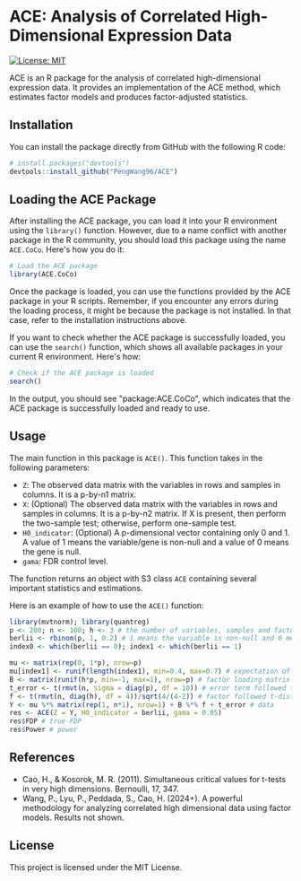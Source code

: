 # ACE: Analysis of Correlated High-Dimensional Expression Data

[![License: MIT](https://img.shields.io/badge/License-MIT-yellow.svg)](https://opensource.org/licenses/MIT)

ACE is an R package for the analysis of correlated high-dimensional expression data. It provides an implementation of the ACE method, which estimates factor models and produces factor-adjusted statistics.

## Installation

You can install the package directly from GitHub with the following R code:

```R
# install.packages("devtools")
devtools::install_github("PengWang96/ACE")
```

## Loading the ACE Package

After installing the ACE package, you can load it into your R environment using the `library()` function. However, due to a name conflict with another package in the R community, you should load this package using the name `ACE.CoCo`. Here's how you do it:

```R
# Load the ACE package
library(ACE.CoCo)
```

Once the package is loaded, you can use the functions provided by the ACE package in your R scripts. Remember, if you encounter any errors during the loading process, it might be because the package is not installed. In that case, refer to the installation instructions above.

If you want to check whether the ACE package is successfully loaded, you can use the `search()` function, which shows all available packages in your current R environment. Here's how:

```R
# Check if the ACE package is loaded
search()
```

In the output, you should see "package:ACE.CoCo", which indicates that the ACE package is successfully loaded and ready to use.

## Usage

The main function in this package is `ACE()`. This function takes in the following parameters:

- `Z`: The observed data matrix with the variables in rows and samples in columns. It is a p-by-n1 matrix.
- `X`: (Optional) The observed data matrix with the variables in rows and samples in columns. It is a p-by-n2 matrix. If X is present, then perform the two-sample test; otherwise, perform one-sample test.
- `H0_indicator`: (Optional) A p-dimensional vector containing only 0 and 1. A value of 1 means the variable/gene is non-null and a value of 0 means the gene is null.
- `gama`: FDR control level.

The function returns an object with S3 class `ACE` containing several important statistics and estimations.

Here is an example of how to use the `ACE()` function:

```R
library(mvtnorm); library(quantreg)
p <- 200; n <- 100; h <- 3 # the number of variables, samples and factors
berlii <- rbinom(p, 1, 0.2) # 1 means the variable is non-null and 0 means it is null.
index0 <- which(berlii == 0); index1 <- which(berlii == 1)

mu <- matrix(rep(0, 1*p), nrow=p)
mu[index1] <- runif(length(index1), min=0.4, max=0.7) # expectation of data
B <- matrix(runif(h*p, min=-1, max=1), nrow=p) # factor loading matrix
t_error <- t(rmvt(n, sigma = diag(p), df = 10)) # error term followed t-distribution
f <- t(rmvt(n, diag(h), df = 4))/sqrt(4/(4-2)) # factor followed t-distribution
Y <- mu %*% matrix(rep(1, n*1), nrow=1) + B %*% f + t_error # data
res <- ACE(Z = Y, H0_indicator = berlii, gama = 0.05)
res$FDP # true FDP
res$Power # power
```

## References

- Cao, H., & Kosorok, M. R. (2011). Simultaneous critical values for t-tests in very high dimensions. Bernoulli, 17, 347.
- Wang, P., Lyu, P., Peddada, S., Cao, H. (2024+). A powerful methodology for analyzing correlated high dimensional data using factor models. Results not shown.

## License

This project is licensed under the MIT License.

